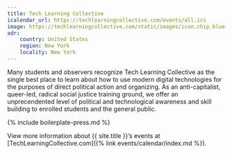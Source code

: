 ```yaml
---
title: Tech Learning Collective
icalendar_url: https://techlearningcollective.com/events/all.ics
image: https://techlearningcollective.com/static/images/icon.chip.blue.png
adr:
    country: United States
    region: New York
    locality: New York
---
```


Many students and observers recognize Tech Learning Collective as the single best place to learn about how to use modern digital technologies for the purposes of direct political action and organizing. As an anti-capitalist, queer-led, radical social justice training ground, we offer an unprecendented level of political and technological awareness and skill building to enrolled students and the general public.

{% include boilerplate-press.md %}

View more information about {{ site.title }}&rsquo;s events at [TechLearningCollective.com]({% link events/calendar/index.md %}).
